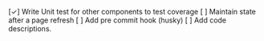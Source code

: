 [✓] Write Unit test for other components to test coverage
[ ] Maintain state after a page refresh
[ ] Add pre commit hook (husky) 
[ ] Add code descriptions.
